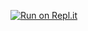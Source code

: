 [![Run on Repl.it](https://repl.it/badge/github/pycodermegax/Unhackblepasswordmannagerbypython)](https://repl.it/github/pycodermegax/Unhackblepasswordmannagerbypython)
